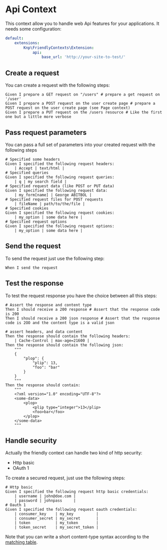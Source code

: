 Api Context
===========

This context allow you to handle web Api features for your applications. It needs some configuration:

```yaml
default:
    extensions:
        Knp\FriendlyContexts\Extension:
            api:
                base_url: 'http://your-site-to-test/'
```

## Create a request

You can create a request with the following steps:

```gherkin
Given I prepare a GET request on "/users" # prepare a get request on '/user'
Given I prepare a POST request on the user create page # prepare a POST request on the user create page (see Page context)
Given I prepare a PUT request on the /users resource # Like the first one but a little more verbose
```

## Pass request parameters

You can pass a full set of parameters into your created request with the following steps

```gherkin
# Specified some headers
Given I specified the following request headers:
    | Accept | text/html |
# Specified queries
Given I specified the following request queries:
    | q | my search field |
# Specified request data (like POST or PUT data)
Given I specified the following request data:
    | my_form[name] | George ABITBOL |
# Specified request files for POST requests
    | fileName | path/to/the/file |
# Specified cookies
Given I specified the following request cookies:
    | my_option | some data here |
# Specified request options
Given I specified the following request options:
    | my_option | some data here |
```

## Send the request

To send the request just use the following step:

```gherkin
When I send the request
```

## Test the response

To test the request response you have the choice between all this steps:

```gherkin
# Assert the response and content type
Then I should receive a 200 response # Assert that the response code is 200
Then I should receive a 200 json response # Assert that the response  code is 2OO and the content type is a valid json

# assert headers, and data content
Then the response should contain the following headers:
    | Cache-Control | max-age=21600 |
Then the response should contain the following json:
    """
    {
        "plop": {
            "plip": 13,
            "foo": "bar"
        }
    }
    """
Then the response should contain:
    """
    <?xml version="1.0" encoding="UTF-8"?>
    <some-data>
        <plop>
            <plip type="integer">13</plip>
            <foo>bar</foo>
        </plop>
    </some-data>
    """
```

## Handle security

Actually the friendly context can handle two kind of http security:

- Http basic
- OAuth 1

To create a secured request, just use the following steps:

```gherkin
# Http basic
Given I specified the following request http basic credentials:
    | username | john@doe.com |
    | password | johnpass     |
# Oauth 1
Given I specified the following request oauth credentials:
    | consumer_key    | my_key          |
    | consumer_secret | my_secret       |
    | token           | my_token        |
    | token_secret    | my_secret_token |
```

Note that you can write a short content-type syntax according to the [matching table](../src/Knp/FriendlyContexts/Http/HttpContentTypeGuesser.php).


